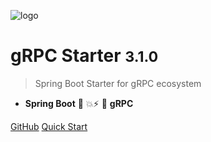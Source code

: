 ![logo](assets/images/logo.png)

# gRPC Starter <small>3.1.0</small>

> Spring Boot Starter for gRPC ecosystem

- **Spring Boot** 🤜 💥⚡ 🤛 **gRPC**

[GitHub](https://github.com/DanielLiu1123/grpc-starter)
[Quick Start](zh-cn/guide/quickstart.md)
